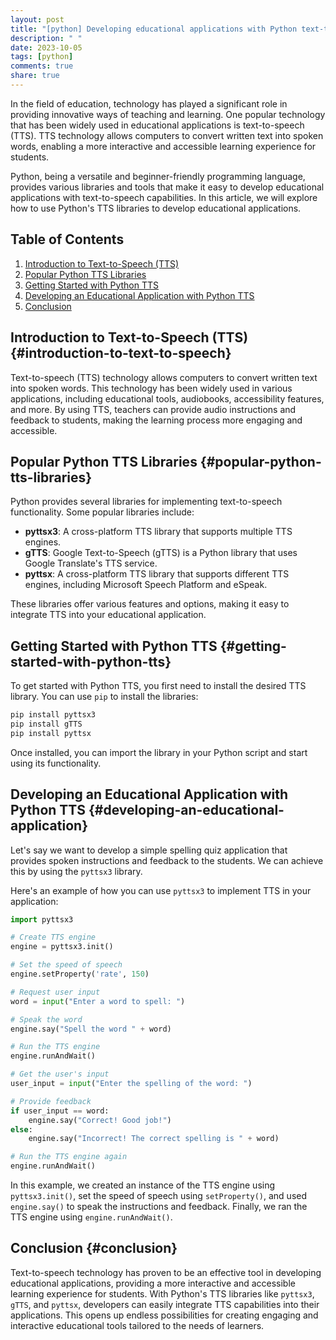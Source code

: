 ```yaml
---
layout: post
title: "[python] Developing educational applications with Python text-to-speech"
description: " "
date: 2023-10-05
tags: [python]
comments: true
share: true
---
```


In the field of education, technology has played a significant role in providing innovative ways of teaching and learning. One popular technology that has been widely used in educational applications is text-to-speech (TTS). TTS technology allows computers to convert written text into spoken words, enabling a more interactive and accessible learning experience for students.

Python, being a versatile and beginner-friendly programming language, provides various libraries and tools that make it easy to develop educational applications with text-to-speech capabilities. In this article, we will explore how to use Python's TTS libraries to develop educational applications.

## Table of Contents

1. [Introduction to Text-to-Speech (TTS)](#introduction-to-text-to-speech)
2. [Popular Python TTS Libraries](#popular-python-tts-libraries)
3. [Getting Started with Python TTS](#getting-started-with-python-tts)
4. [Developing an Educational Application with Python TTS](#developing-an-educational-application)
5. [Conclusion](#conclusion)

## Introduction to Text-to-Speech (TTS) {#introduction-to-text-to-speech}

Text-to-speech (TTS) technology allows computers to convert written text into spoken words. This technology has been widely used in various applications, including educational tools, audiobooks, accessibility features, and more. By using TTS, teachers can provide audio instructions and feedback to students, making the learning process more engaging and accessible.

## Popular Python TTS Libraries {#popular-python-tts-libraries}

Python provides several libraries for implementing text-to-speech functionality. Some popular libraries include:

- **pyttsx3**: A cross-platform TTS library that supports multiple TTS engines.
- **gTTS**: Google Text-to-Speech (gTTS) is a Python library that uses Google Translate's TTS service.
- **pyttsx**: A cross-platform TTS library that supports different TTS engines, including Microsoft Speech Platform and eSpeak.

These libraries offer various features and options, making it easy to integrate TTS into your educational application.

## Getting Started with Python TTS {#getting-started-with-python-tts}

To get started with Python TTS, you first need to install the desired TTS library. You can use `pip` to install the libraries:

```python
pip install pyttsx3
pip install gTTS
pip install pyttsx
```

Once installed, you can import the library in your Python script and start using its functionality.

## Developing an Educational Application with Python TTS {#developing-an-educational-application}

Let's say we want to develop a simple spelling quiz application that provides spoken instructions and feedback to the students. We can achieve this by using the `pyttsx3` library.

Here's an example of how you can use `pyttsx3` to implement TTS in your application:

```python
import pyttsx3

# Create TTS engine
engine = pyttsx3.init()

# Set the speed of speech
engine.setProperty('rate', 150)

# Request user input
word = input("Enter a word to spell: ")

# Speak the word
engine.say("Spell the word " + word)

# Run the TTS engine
engine.runAndWait()

# Get the user's input
user_input = input("Enter the spelling of the word: ")

# Provide feedback
if user_input == word:
    engine.say("Correct! Good job!")
else:
    engine.say("Incorrect! The correct spelling is " + word)

# Run the TTS engine again
engine.runAndWait()
```

In this example, we created an instance of the TTS engine using `pyttsx3.init()`, set the speed of speech using `setProperty()`, and used `engine.say()` to speak the instructions and feedback. Finally, we ran the TTS engine using `engine.runAndWait()`.

## Conclusion {#conclusion}

Text-to-speech technology has proven to be an effective tool in developing educational applications, providing a more interactive and accessible learning experience for students. With Python's TTS libraries like `pyttsx3`, `gTTS`, and `pyttsx`, developers can easily integrate TTS capabilities into their applications. This opens up endless possibilities for creating engaging and interactive educational tools tailored to the needs of learners.